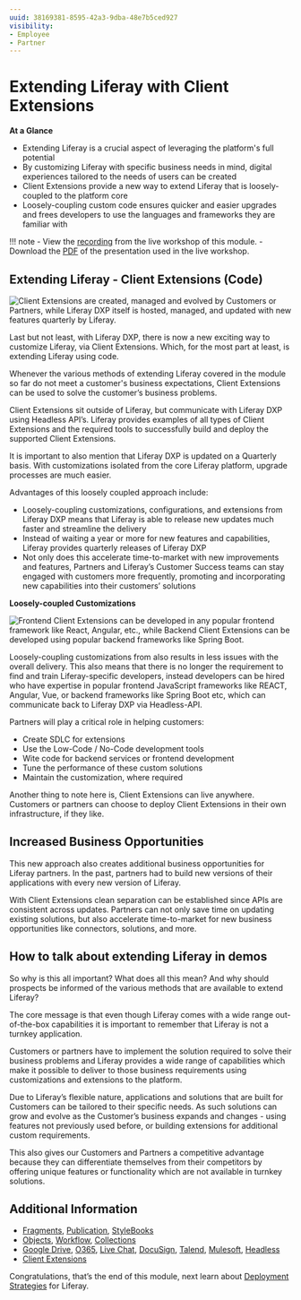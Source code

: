 ```yaml
---
uuid: 38169381-8595-42a3-9dba-48e7b5ced927
visibility:
- Employee
- Partner
---
```


# Extending Liferay with Client Extensions

**At a Glance**

- Extending Liferay is a crucial aspect of leveraging the platform's full potential
- By customizing Liferay with specific business needs in mind, digital experiences tailored to the needs of users can be created
- Client Extensions provide a new way to extend Liferay that is loosely-coupled to the platform core
- Loosely-coupling custom code ensures quicker and easier upgrades and frees developers to use the languages and frameworks they are familiar with

!!! note
    - View the [recording](https://learn.liferay.com/web/guest/d/se1-7-extending-liferay) from the live workshop of this module.
    - Download the [PDF](https://learn.liferay.com/documents/d/guest/se1-7-extending-liferay-pdf) of the presentation used in the live workshop.

## Extending Liferay - Client Extensions (Code)

![Client Extensions are created, managed and evolved by Customers or Partners, while Liferay DXP itself is hosted, managed, and updated with new features quarterly by Liferay.](./client-extensions/images/01.png)

Last but not least, with Liferay DXP, there is now a new exciting way to customize Liferay, via Client Extensions. Which, for the most part at least, is extending Liferay using code.

Whenever the various methods of extending Liferay covered in the module so far do not meet a customer's business expectations, Client Extensions can be used to solve the customer’s business problems.

Client Extensions sit outside of Liferay, but communicate with Liferay DXP using Headless API’s. Liferay provides examples of all types of Client Extensions and the required tools to successfully build and deploy the supported Client Extensions.

It is important to also mention that Liferay DXP is updated on a Quarterly basis. With customizations isolated from the core Liferay platform, upgrade processes are much easier.

Advantages of this loosely coupled approach include:

- Loosely-coupling customizations, configurations, and extensions from Liferay DXP means that Liferay is able to release new updates much faster and streamline the delivery
- Instead of waiting a year or more for new features and capabilities, Liferay provides quarterly releases of Liferay DXP
- Not only does this accelerate time-to-market with new improvements and features, Partners and Liferay’s Customer Success teams can stay engaged with customers more frequently, promoting and incorporating new capabilities into their customers’ solutions

**Loosely-coupled Customizations**

![Frontend Client Extensions can be developed in any popular frontend framework like React, Angular, etc., while Backend Client Extensions can be developed using popular backend frameworks like Spring Boot.](./client-extensions/images/02.png)

Loosely-coupling customizations from also results in less issues with the overall delivery. This also means that there is no longer the requirement to find and train Liferay-specific developers, instead developers can be hired who have expertise in popular frontend JavaScript frameworks like REACT, Angular, Vue, or backend frameworks like Spring Boot etc, which can communicate back to Liferay DXP via Headless-API.

Partners will play a critical role in helping customers:

- Create SDLC for extensions
- Use the Low-Code / No-Code development tools
- Wite code for backend services or frontend development
- Tune the performance of these custom solutions
- Maintain the customization, where required

Another thing to note here is, Client Extensions can live anywhere. Customers or partners can choose to deploy Client Extensions in their own infrastructure, if they like.

## Increased Business Opportunities

This new approach also creates additional business opportunities for Liferay partners. In the past, partners had to build new versions of their applications with every new version of Liferay.

With Client Extensions clean separation can be established since APIs are consistent across updates. Partners can not only save time on updating existing solutions, but also accelerate time-to-market for new business opportunities like connectors, solutions, and more.

## How to talk about extending Liferay in demos

So why is this all important? What does all this mean? And why should prospects be informed of the various methods that are available to extend Liferay?

The core message is that even though Liferay comes with a wide range out-of-the-box capabilities it is important to remember that Liferay is not a turnkey application.

Customers or partners have to implement the solution required to solve their business problems and Liferay provides a wide range of capabilities which make it possible to deliver to those business requirements using customizations and extensions to the platform.

Due to Liferay’s flexible nature, applications and solutions that are built for Customers can be tailored to their specific needs. As such solutions can grow and evolve as the Customer’s business expands and changes - using features not previously used before, or building extensions for additional custom requirements.

This also gives our Customers and Partners a competitive advantage because they can differentiate themselves from their competitors by offering unique features or functionality which are not available in turnkey solutions.

## Additional Information

* [Fragments](https://learn.liferay.com/w/dxp/site-building/creating-pages/page-fragments-and-widgets/using-fragments?p_l_back_url=%2Fsearch%3Fq%3Dfragments&highlight=fragments), [Publication](https://learn.liferay.com/w/dxp/site-building/publishing-tools/publications?p_l_back_url=%2Fsearch%3Fq%3Dpublication&highlight=publication), [StyleBooks](https://learn.liferay.com/web/guest/w/dxp/site-building/site-appearance/style-books?p_l_back_url=https%3A%2F%2Flearn.liferay.com%2Fsearch%3Fq%3Dtheme)
* [Objects](https://learn.liferay.com/w/dxp/building-applications/objects?p_l_back_url=%2Fsearch%3Fq%3DObjects&highlight=Objects), [Workflow](https://learn.liferay.com/w/dxp/process-automation/workflow?p_l_back_url=%2Fsearch%3Fq%3Dworkflow&highlight=workflow), [Collections](https://learn.liferay.com/w/dxp/content-authoring-and-management/collections-and-collection-pages)
* [Google Drive](https://learn.liferay.com/w/dxp/content-authoring-and-management/documents-and-media/devops/google-drive-integration?p_l_back_url=%2Fsearch%3Fq%3Dgoogle%2Bdrive&highlight=google%20drive), [O365](https://learn.liferay.com/w/dxp/content-authoring-and-management/documents-and-media/devops/enabling-document-creation-and-editing-with-microsoft-office-365?p_l_back_url=%2Fsearch%3Fq%3DO365&highlight=O365), [Live Chat](https://learn.liferay.com/w/dxp/site-building/personalizing-site-experience/enabling-automated-live-chat-systems/getting-a-chat-provider-account-id/livechat?p_l_back_url=%2Fsearch%3Fq%3Dlive%2Bchat&highlight=live%20chat), [DocuSign](https://learn.liferay.com/w/dxp/content-authoring-and-management/documents-and-media/uploading-and-managing/enabling-docusign-digital-signatures?p_l_back_url=%2Fsearch%3Fq%3DDocuSign&highlight=DocuSign), [Talend](https://learn.liferay.com/w/dxp/system-administration/data-integration/liferay-talend-components-overview), [Mulesoft](https://learn.liferay.com/web/guest/w/commerce/add-ons-and-connectors/mulesoft?p_l_back_url=https%3A%2F%2Flearn.liferay.com%2Fweb%2Fguest), [Headless](https://learn.liferay.com/w/dxp/headless-delivery?p_l_back_url=%2Fsearch%3Fq%3Dheadless&highlight=headless)
* [Client Extensions](https://learn.liferay.com/w/dxp/building-applications/client-extensions?p_l_back_url=%2Fsearch%3Fq%3DSAP%2Bconnector%26delta%3D60%26start%3D2&highlight=SAP%20connector)

Congratulations, that’s the end of this module, next learn about [Deployment Strategies](../deployment-strategies.md) for Liferay.